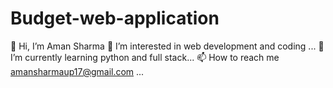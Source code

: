 # Budget-web-application
👋 Hi, I’m Aman Sharma
👀 I’m interested in web development and coding ...
🌱 I’m currently learning python and full stack...
📫 How to reach me amansharmaup17@gmail.com ...
